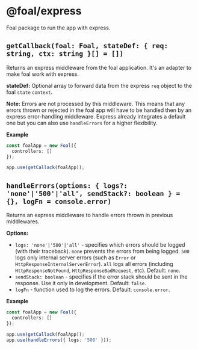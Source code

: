 # @foal/express

Foal package to run the app with express.

## `getCallback(foal: Foal, stateDef: { req: string, ctx: string }[] = [])`

Returns an express middleware from the foal application. It's an adapter to make foal work with express.

**stateDef:** Optional array to forward data from the express `req` object to the foal `state` `context`.

**Note:** Errors are not processed by this middleware. This means that any errors thrown or rejected in the foal app will have to be handled then by an express error-handling middleware. Express already integrates a default one but you can also use `handleErrors` for a higher flexibility.

**Example**
```typescript
const foalApp = new Foal({
  controllers: []
});

app.use(getCallack(foalApp));
```

## `handleErrors(options: { logs?: 'none'|'500'|'all', sendStack?: boolean } = {}, logFn = console.error)`

Returns an express middleware to handle errors thrown in previous middlewares.

**Options:**
- `logs: 'none'|'500'|'all'` - specifies which errors should be logged (with their traceback). `none` prevents the errors from being logged. `500` logs only internal server errors (such as `Error` or `HttpResponseInternalServerError`). `all` logs all errors (including `HttpResponseNotFound`, `HttpResponseBadRequest`, etc). Default: `none`.
- `sendStack: boolean` - specifies if the error stack should be sent in the response. Use it only in development. Default: `false`.
- `logFn` - function used to log the errors. Default: `console.error`.

**Example**
```typescript
const foalApp = new Foal({
  controllers: []
});

app.use(getCallack(foalApp));
app.use(handleErrors({ logs: '500' }));
```
